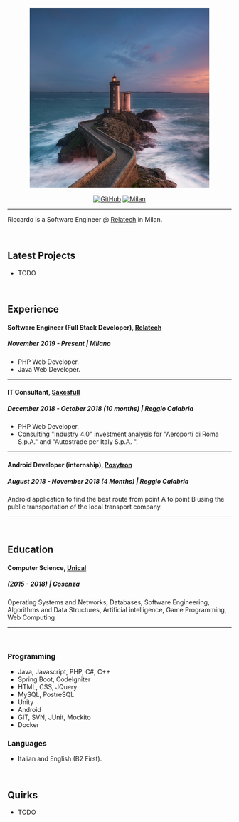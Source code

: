 
<p align="center"><img src="lighthouse.png"></p>

<p align="center">
  <a href="https://github.com/dracrus/"><img src="https://img.shields.io/github/followers/dracrus?style=social" alt="GitHub"></a>
  <a href="https://goo.gl/maps/gxHX7SRQQTL2"><img src="https://img.shields.io/badge/Location-Milan-00FFB4.svg" alt="Milan"></a>
</p>

---

Riccardo is a Software Engineer @ [Relatech](https://www.relatech.com/) in Milan.

<br/>

## Latest Projects 

- TODO

<br/>

## Experience 

#### Software Engineer (Full Stack Developer), [Relatech](https://www.relatech.com/)
##### November 2019 - Present | Milano

- PHP Web Developer.
- Java Web Developer.

--- 

#### IT Consultant, [Saxesfull](http://www.saxesfull.cloud/)
##### December 2018 - October 2018 (10 months)  | Reggio Calabria

- PHP Web Developer.
- Consulting "Industry 4.0" investment analysis for "Aeroporti di Roma S.p.A." and "Autostrade per
Italy S.p.A. ".

--- 


#### Android Developer (internship), [Posytron](https://posytron.com/)
##### August 2018 - November 2018 (4 Months) | Reggio Calabria

Android application to find the best route from point A to point B using the public transportation of the local transport company.

---

<br/>

## Education

#### Computer Science, [Unical](https://www.mat.unical.it/informatica)
##### (2015 - 2018) | Cosenza

Operating Systems and Networks, Databases, Software Engineering,
Algorithms and Data Structures, Artificial intelligence, Game Programming, Web Computing


---

<br/>

### Programming

- Java, Javascript, PHP, C#, C++
- Spring Boot, CodeIgniter
- HTML, CSS, JQuery
- MySQL, PostreSQL
- Unity
- Android
- GIT, SVN, JUnit, Mockito
- Docker

### Languages

- Italian and English (B2 First).


<br/>

## Quirks

- TODO
